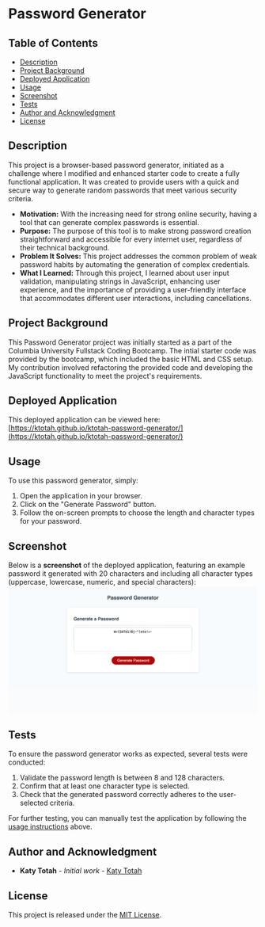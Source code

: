 # Password Generator

## Table of Contents
- [Description](#description)
- [Project Background](#project-background)
- [Deployed Application](#deployed-application)
- [Usage](#usage)
- [Screenshot](#screenshot)
- [Tests](#tests)
- [Author and Acknowledgment](#author-and-acknowledgment)
- [License](#license)

## Description 
This project is a browser-based password generator, initiated as a challenge where I modified and enhanced starter code to create a fully functional application. It was created to provide users with a quick and secure way to generate random passwords that meet various security criteria.

- **Motivation:** With the increasing need for strong online security, having a tool that can generate complex passwords is essential.
- **Purpose:** The purpose of this tool is to make strong password creation straightforward and accessible for every internet user, regardless of their technical background.
- **Problem It Solves:** This project addresses the common problem of weak password habits by automating the generation of complex credentials.
- **What I Learned:** Through this project, I learned about user input validation, manipulating strings in JavaScript, enhancing user experience, and the importance of providing a user-friendly interface that accommodates different user interactions, including cancellations. 

## Project Background
This Password Generator project was initially started as a part of the Columbia University Fullstack Coding Bootcamp. The intial starter code was provided by the bootcamp, which included the basic HTML and CSS setup. My contribution involved refactoring the provided code and developing the JavaScript functionality to meet the project's requirements.

## Deployed Application
This deployed application can be viewed here: [https://ktotah.github.io/ktotah-password-generator/](https://ktotah.github.io/ktotah-password-generator/)

## Usage
To use this password generator, simply:

1. Open the application in your browser. 
2. Click on the "Generate Password" button.
3. Follow the on-screen prompts to choose the length and character types for your password.

## Screenshot
Below is a **screenshot** of the deployed application, featuring an example password it generated with 20 characters and including all character types (uppercase, lowercase, numeric, and special characters):
![Screenshot of the Password Generator app showing an example of a generated password in the display area](assets/images/screenshot.png)

## Tests
To ensure the password generator works as expected, several tests were conducted:

1. Validate the password length is between 8 and 128 characters.
2. Confirm that at least one character type is selected.
3. Check that the generated password correctly adheres to the user-selected criteria.

For further testing, you can manually test the application by following the [usage instructions](#usage) above.

## Author and Acknowledgment
- **Katy Totah** - *Initial work* - [Katy Totah](https://github.com/ktotah)

## License
This project is released under the [MIT License](./LICENSE).

